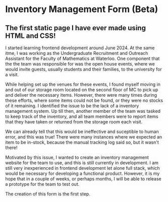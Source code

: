 # Inventory Management Form (Beta)
## The first static page I have ever made using HTML and CSS! 

I started learning frontend development around June 2024. At the same itme, I was working as the Undergraduate Recruitment and Outreach Assistant 
for the Faculty of Mathematics at Waterloo. One component that the the team was responsible for was the open house events, where we would invite 
guests, usually students and their families, to the university for a visit. 

While helping set up the venues for these events, I found myself moving in and out of our storage room located on the second floor of MC to pick up and
deliver the necessary items. However, there were many times during these efforts, where some items could not be found, or they were no stocks of it remaining. 
I identified the issue to be the lack of a inventory management system. Up till then, another member of the team was tasked to keep track of the inventory, and 
all team members were to report items that they have taken or returned from the storage room each visit. 

We can already tell that this would be ineffective and suceptible to human error, and this was true! There were many instances where we expected an item to be 
in-stock, because the manual tracking log said so, but it wasn't there! 

Motivated by this issue, I wanted to create an inventory management website for the team to use, and this is still currently in development. 
I am still very inexperienced in frontend development let alone full stack, which would be necessary for developing a functional product. However, 
it is my hope that in a couple of weeks, or perhaps months, I will be able to release a prototype for the team to test out. 

The creation of this form is the first step. 
